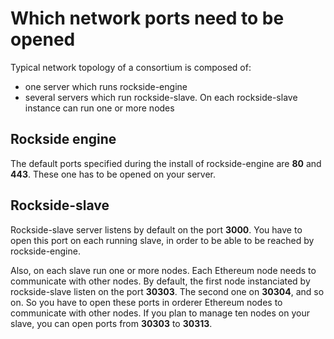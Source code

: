 # Which network ports need to be opened

Typical network topology of a consortium is composed of:
- one server which runs rockside-engine
- several servers which run rockside-slave. On each rockside-slave instance can run one or more nodes

## Rockside engine

The default ports specified during the install of rockside-engine are **80** and **443**. These one has to be opened on your server.

## Rockside-slave

Rockside-slave server listens by default on the port **3000**.
You have to open this port on each running slave, in order to be able to be reached by rockside-engine.

Also, on each slave run one or more nodes. Each Ethereum node needs to communicate with other nodes.
By default, the first node instanciated by rockside-slave listen on the port **30303**. The second one on **30304**, and so on. So you have to open these ports in orderer Ethereum nodes to communicate with other nodes.
If you plan to manage ten nodes on your slave, you can open ports from **30303** to **30313**.